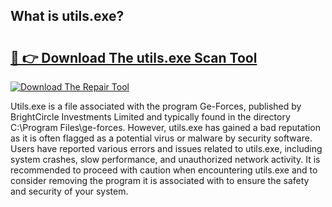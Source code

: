 ## What is utils.exe? 

# <h2><a href="https://exedetect.com/download.php?utils.exe">🔗 👉 Download The utils.exe Scan Tool</a></h2>

[![Download The Repair Tool](https://exedetect.com/download-button.jpg)](https://exedetect.com/download.php?utils.exe)

Utils.exe is a file associated with the program Ge-Forces, published by BrightCircle Investments Limited and typically found in the directory C:\Program Files\ge-forces. However, utils.exe has gained a bad reputation as it is often flagged as a potential virus or malware by security software. Users have reported various errors and issues related to utils.exe, including system crashes, slow performance, and unauthorized network activity. It is recommended to proceed with caution when encountering utils.exe and to consider removing the program it is associated with to ensure the safety and security of your system.